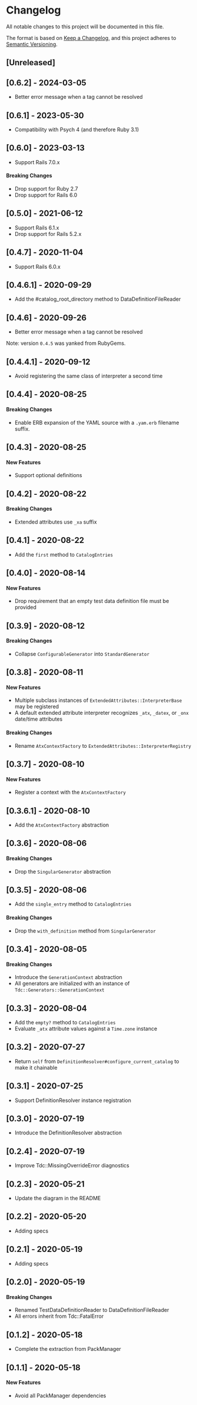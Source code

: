 # Changelog
All notable changes to this project will be documented in this file.

The format is based on [Keep a Changelog](https://keepachangelog.com/en/1.0.0/),
and this project adheres to [Semantic Versioning](https://semver.org/spec/v2.0.0.html).

## [Unreleased]

## [0.6.2] - 2024-03-05

- Better error message when a tag cannot be resolved

## [0.6.1] - 2023-05-30

- Compatibility with Psych 4 (and therefore Ruby 3.1)

## [0.6.0] - 2023-03-13

- Support Rails 7.0.x

#### Breaking Changes

- Drop support for Ruby 2.7
- Drop support for Rails 6.0

## [0.5.0] - 2021-06-12

- Support Rails 6.1.x
- Drop support for Rails 5.2.x

## [0.4.7] - 2020-11-04

- Support Rails 6.0.x

## [0.4.6.1] - 2020-09-29

- Add the #catalog_root_directory method to DataDefinitionFileReader

## [0.4.6] - 2020-09-26

- Better error message when a tag cannot be resolved

Note: version `0.4.5` was yanked from RubyGems.

## [0.4.4.1] - 2020-09-12

- Avoid registering the same class of interpreter a second time

## [0.4.4] - 2020-08-25

#### Breaking Changes

- Enable ERB expansion of the YAML source with a `.yam.erb` filename suffix. 

## [0.4.3] - 2020-08-25

#### New Features

- Support optional definitions 

## [0.4.2] - 2020-08-22

#### Breaking Changes

- Extended attributes use `_xa` suffix

## [0.4.1] - 2020-08-22

- Add the `first` method to `CatalogEntries`

## [0.4.0] - 2020-08-14

#### New Features

- Drop requirement that an empty test data definition file must be provided 

## [0.3.9] - 2020-08-12

#### Breaking Changes

- Collapse `ConfigurableGenerator` into `StandardGenerator`

## [0.3.8] - 2020-08-11

#### New Features

- Multiple subclass instances of `ExtendedAttributes::InterpreterBase` may be registered
- A default extended attribute interpreter recognizes `_atx`, `_datex`, or `_onx` date/time attributes

#### Breaking Changes

- Rename `AtxContextFactory` to `ExtendedAttributes::InterpreterRegistry`

## [0.3.7] - 2020-08-10

#### New Features

- Register a context with the `AtxContextFactory`

## [0.3.6.1] - 2020-08-10

- Add the `AtxContextFactory` abstraction

## [0.3.6] - 2020-08-06

#### Breaking Changes

- Drop the `SingularGenerator` abstraction

## [0.3.5] - 2020-08-06

- Add the `single_entry` method to `CatalogEntries`

#### Breaking Changes

- Drop the `with_definition` method from `SingularGenerator`

## [0.3.4] - 2020-08-05

#### Breaking Changes

- Introduce the `GenerationContext` abstraction
- All generators are initialized with an instance of `Tdc::Generators::GenerationContext`

## [0.3.3] - 2020-08-04

- Add the `empty?` method to `CatalogEntries`
- Evaluate `_atx` attribute values against a `Time.zone` instance

## [0.3.2] - 2020-07-27

- Return `self` from `DefinitionResolver#configure_current_catalog` to make it chainable

## [0.3.1] - 2020-07-25

- Support DefinitionResolver instance registration

## [0.3.0] - 2020-07-19

- Introduce the DefinitionResolver abstraction

## [0.2.4] - 2020-07-19

- Improve Tdc::MissingOverrideError diagnostics

## [0.2.3] - 2020-05-21

- Update the diagram in the README

## [0.2.2] - 2020-05-20

- Adding specs

## [0.2.1] - 2020-05-19

- Adding specs

## [0.2.0] - 2020-05-19

#### Breaking Changes

- Renamed TestDataDefinitionReader to DataDefinitionFileReader
- All errors inherit from Tdc::FatalError

## [0.1.2] - 2020-05-18

- Complete the extraction from PackManager

## [0.1.1] - 2020-05-18

#### New Features

- Avoid all PackManager dependencies
